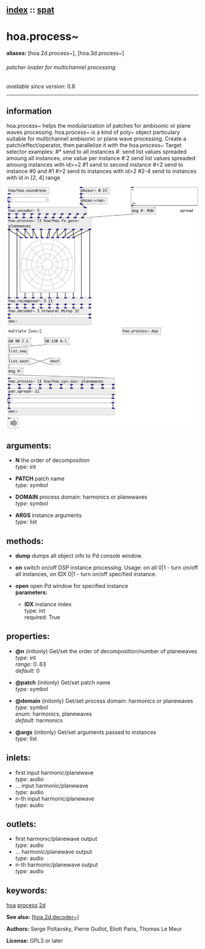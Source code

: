 [index](index.html) :: [spat](category_spat.html)
---

# hoa.process~
**aliases:** [hoa.2d.process\~], [hoa.3d.process\~]


###### patcher loader for multichannel processing

*available since version:* 0.8

---


## information
hoa.process~ helps the modularization of patches for ambisonic or plane waves processing. hoa.process~ is a kind of poly~ object particulary suitable for multichannel ambisonic or plane wave processing. Create a patch/effect/operator, then parallelize it with the hoa.process~ Target selector examples: #* send to all instances #: send list values spreaded amoung all instances, one value per instance #:2 send list values spreaded amoung instances with id&gt;=2 #1 send to second instance #&lt;2 send to instance #0 and #1 #&gt;2 send to instances with id&gt;2 #2-4 send to instances with id in [2, 4] range


[![example](../examples/img/hoa.process~.jpg)](../examples/pd/hoa.process~.pd)



## arguments:

* **N**
the order of decomposition<br>
_type:_ int<br>

* **PATCH**
patch name<br>
_type:_ symbol<br>

* **DOMAIN**
process domain: harmonics or planewaves<br>
_type:_ symbol<br>

* **ARGS**
instance arguments<br>
_type:_ list<br>



## methods:

* **dump**
dumps all object info to Pd console window.<br>

* **on**
switch on/off DSP instance processing. Usage: on all 0|1 - turn on/off all
instances, on IDX 0|1 - turn on/off specified instance.<br>

* **open**
open Pd window for specified instance<br>
  __parameters:__
  - **IDX** instance index<br>
    type: int <br>
    required: True <br>




## properties:

* **@n** (initonly)
Get/set the order of decomposition/number of planewaves<br>
_type:_ int<br>
_range:_ 0..63<br>
_default:_ 0<br>

* **@patch** (initonly)
Get/set patch name<br>
_type:_ symbol<br>

* **@domain** (initonly)
Get/set process domain: harmonics or planewaves<br>
_type:_ symbol<br>
_enum:_ harmonics, planewaves<br>
_default:_ harmonics<br>

* **@args** (initonly)
Get/set arguments passed to instances<br>
_type:_ list<br>



## inlets:

* first input harmonic/planewave<br>
_type:_ audio
* ... input harmonic/planewave<br>
_type:_ audio
* n-th input harmonic/planewave<br>
_type:_ audio



## outlets:

* first harmonic/planewave output<br>
_type:_ audio
* ... harmonic/planewave output<br>
_type:_ audio
* n-th harmonic/planewave output<br>
_type:_ audio



## keywords:

[hoa](keywords/hoa.html)
[process](keywords/process.html)
[2d](keywords/2d.html)



**See also:**
[\[hoa.2d.decoder~\]](hoa.2d.decoder~.html)




**Authors:** Serge Poltavsky, Pierre Guillot, Eliott Paris, Thomas Le Meur




**License:** GPL3 or later





